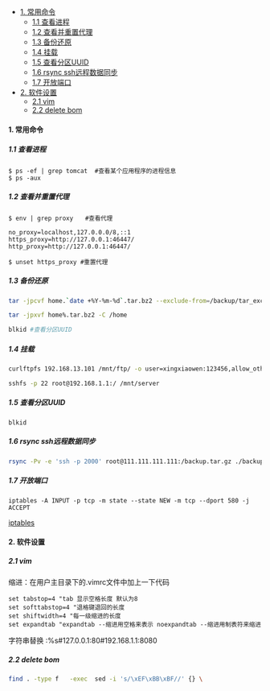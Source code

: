 <!-- MarkdownTOC -->

- [1. 常用命令](#1-常用命令)
    - [1.1 查看进程](#11-查看进程)
    - [1.2 查看并重置代理](#12-查看并重置代理)
    - [1.3 备份还原](#13-备份还原)
    - [1.4 挂载](#14-挂载)
    - [1.5 查看分区UUID](#15-查看分区UUID)
    - [1.6 rsync ssh远程数据同步](#16-rsync-ssh远程数据同步)
    - [1.7 开放端口](#17-开放端口)
- [2. 软件设置](#2-软件设置)
    - [2.1 vim](#21-vim)
    - [2.2 delete bom](#22-delete-bom)

<!-- /MarkdownTOC -->

#### 1. 常用命令
##### 1.1 查看进程
```
$ ps -ef | grep tomcat  #查看某个应用程序的进程信息
$ ps -aux

```
##### 1.2 查看并重置代理
```
$ env | grep proxy　　#查看代理

no_proxy=localhost,127.0.0.0/8,::1
https_proxy=http://127.0.0.1:46447/
http_proxy=http://127.0.0.1:46447/

$ unset https_proxy #重置代理
```

##### 1.3 备份还原
```sh
tar -jpcvf home.`date +%Y-%m-%d`.tar.bz2 --exclude-from=/backup/tar_exclude.list /home

tar -jpxvf home%.tar.bz2 -C /home

blkid #查看分区UUID
```

##### 1.4 挂载
```sh
curlftpfs 192.168.13.101 /mnt/ftp/ -o user=xingxiaowen:123456,allow_other,ftp_port=-

sshfs -p 22 root@192.168.1.1:/ /mnt/server

```
##### 1.5 查看分区UUID

```
blkid
```

##### 1.6 rsync ssh远程数据同步
```sh
rsync -Pv -e 'ssh -p 2000' root@111.111.111.111:/backup.tar.gz ./backup.tar.gz
```
##### 1.7 开放端口
```
iptables -A INPUT -p tcp -m state --state NEW -m tcp --dport 580 -j ACCEPT

```
[iptables](http://blog.csdn.net/luka2008/article/details/40391451)
#### 2. 软件设置
##### 2.1 vim 
缩进：在用户主目录下的.vimrc文件中加上一下代码
```
set tabstop=4 "tab 显示空格长度 默认为8
set softtabstop=4 "退格键退回的长度
set shiftwidth=4 "每一级缩进的长度
set expandtab "expandtab --缩进用空格来表示 noexpandtab --缩进用制表符来缩进
```

字符串替换
:%s#127.0.0.1:80#192.168.1.1:8080

##### 2.2 delete bom 
```sh
find . -type f   -exec  sed -i 's/\xEF\xBB\xBF//' {} \
```